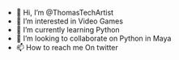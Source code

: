 - 👋 Hi, I’m @ThomasTechArtist
- 👀 I’m interested in Video Games
- 🌱 I’m currently learning Python
- 💞️ I’m looking to collaborate on Python in Maya
- 📫 How to reach me On twitter

<!---
ThomasTechArtist/ThomasTechArtist is a ✨ special ✨ repository because its `README.md` (this file) appears on your GitHub profile.
You can click the Preview link to take a look at your changes.
--->
